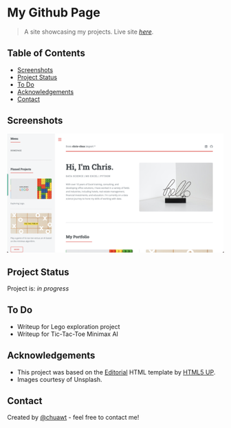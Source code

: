 # My Github Page
> A site showcasing my projects.
> Live site [_here_](https://chuawt.github.io).

## Table of Contents
* [Screenshots](#screenshots)
* [Project Status](#project-status)
* [To Do](#to-do)
* [Acknowledgements](#acknowledgements)
* [Contact](#contact)


## Screenshots
![Example screenshot](images/screenshot.png)


## Project Status
Project is: _in progress_


## To Do
- Writeup for Lego exploration project
- Writeup for Tic-Tac-Toe Minimax AI

## Acknowledgements
- This project was based on the [Editorial](https://html5up.net/editorial) HTML template by [HTML5 UP](https://html5up.net/).
- Images courtesy of Unsplash.


## Contact
Created by [@chuawt](https://chuawt.github.io/) - feel free to contact me!